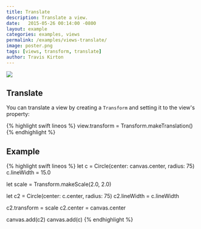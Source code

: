 ```yaml
---
title: Translate
description: Translate a view.
date:   2015-05-26 00:14:00 -0800
layout: example
categories: examples, views
permalink: /examples/views-translate/
image: poster.png
tags: [views, transform, translate]
author: Travis Kirton
---
```

![](translate.png)

## Translate
You can translate a view by creating a `Transform` and setting it to the view's property:

{% highlight swift lineos %}
view.transform = Transform.makeTranslation()
{% endhighlight %}

## Example
{% highlight swift lineos %}
let c = Circle(center: canvas.center, radius: 75)
c.lineWidth = 15.0

let scale = Transform.makeScale(2.0, 2.0)

let c2 = Circle(center: c.center, radius: 75)
c2.lineWidth = c.lineWidth

c2.transform = scale
c2.center = canvas.center

canvas.add(c2)
canvas.add(c)
{% endhighlight %}
